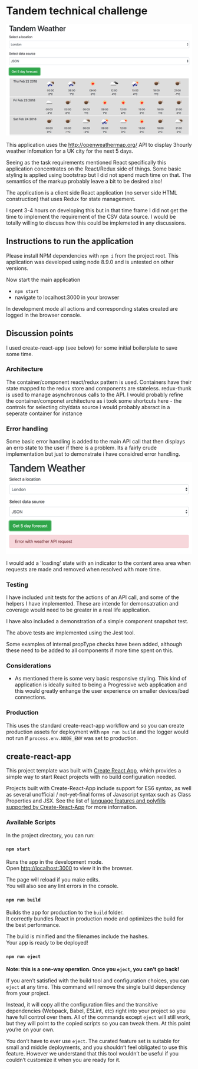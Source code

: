 # Tandem technical challenge

![home page](https://raw.githubusercontent.com/alexbowen/tandem-weather/master/application.png)

This application uses the http://openweathermap.org/ API to display 3hourly weather infomation for a UK city for the next 5 days.

Seeing as the task requirements mentioned React specifically this application concentrates on the React/Redux side of things. Some basic styling is applied using bootstrap but I did not spend much time on that. The semantics of the markup probably leave a bit to be desired also!

The application is a client side React application (no server side HTML construction) that uses Redux for state management.

I spent 3-4 hours on developing this but in that time frame I did not get the time to implement the requirement of the CSV data source. I would be totally willing to discuss how this could be implemeted in any discussions.

## Instructions to run the application

Please install NPM dependencies with `npm i` from the project root. This application was developed using node 8.9.0 and is untested on other versions.

Now start the main application

- `npm start`
- navigate to localhost:3000 in your browser

In development mode all actions and corresponding states created are logged in the browser console.

## Discussion points

I used create-react-app (see below) for some initial boilerplate to save some time.

### Architecture

The container/component react/redux pattern is used. Containers have their state mapped to the redux store and components are stateless. redux-thunk is used to manage asynchronous calls to the API. I would probably refine the container/componet architecture as i took some shortcuts here - the controls for selecting city/data source i would probably absract in a seperate container for instance

### Error handling

Some basic error handling is added to the main API call that then displays an erro state to the user if there is a problem. Its a fairly crude implementation but just to demonstrate i have considred error handling.

![home page](https://raw.githubusercontent.com/alexbowen/tandem-weather/master/error-state.png)

I would add a 'loading' state with an indicator to the content area area when requests are made and removed when resolved with more time.

### Testing

I have included unit tests for the actions of an API call, and some of the helpers I have implemented. These are intende for demonsatration and coverage would need to be greater in a real life application.

I have also included a demonstration of a simple component snapshot test.

The above tests are implemented using the Jest tool. 

Some examples of internal propType checks have been added, although these need to be added to all components if more time spent on this.

### Considerations

- As mentioned there is some very basic responsive styling. This kind of application is ideally suited to being a Progressive web application and this would greatly enhange the user experience on smaller devices/bad connections.

### Production

This uses the standard create-react-app workflow and so you can create production assets for deployment with `npm run build` and the logger would not run if `process.env.NODE_ENV` was set to production.

## create-react-app

This project template was built with [Create React App](https://github.com/facebookincubator/create-react-app), which provides a simple way to start React projects with no build configuration needed.

Projects built with Create-React-App include support for ES6 syntax, as well as several unofficial / not-yet-final forms of Javascript syntax such as Class Properties and JSX.  See the list of [language features and polyfills supported by Create-React-App](https://github.com/facebookincubator/create-react-app/blob/master/packages/react-scripts/template/README.md#supported-language-features-and-polyfills) for more information.

### Available Scripts

In the project directory, you can run:

#### `npm start`

Runs the app in the development mode.<br>
Open [http://localhost:3000](http://localhost:3000) to view it in the browser.

The page will reload if you make edits.<br>
You will also see any lint errors in the console.

#### `npm run build`

Builds the app for production to the `build` folder.<br>
It correctly bundles React in production mode and optimizes the build for the best performance.

The build is minified and the filenames include the hashes.<br>
Your app is ready to be deployed!

#### `npm run eject`

**Note: this is a one-way operation. Once you `eject`, you can’t go back!**

If you aren’t satisfied with the build tool and configuration choices, you can `eject` at any time. This command will remove the single build dependency from your project.

Instead, it will copy all the configuration files and the transitive dependencies (Webpack, Babel, ESLint, etc) right into your project so you have full control over them. All of the commands except `eject` will still work, but they will point to the copied scripts so you can tweak them. At this point you’re on your own.

You don’t have to ever use `eject`. The curated feature set is suitable for small and middle deployments, and you shouldn’t feel obligated to use this feature. However we understand that this tool wouldn’t be useful if you couldn’t customize it when you are ready for it.

